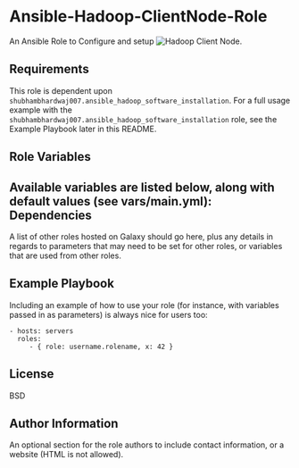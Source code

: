 # Ansible-Hadoop-ClientNode-Role

An Ansible Role to Configure and setup ![Hadoop](https://hadoop.apache.org/) Client Node.

Requirements
------------
This role is dependent upon `shubhambhardwaj007.ansible_hadoop_software_installation`.
For a full usage example with the `shubhambhardwaj007.ansible_hadoop_software_installation` role, see the Example Playbook later in this README.

Role Variables
--------------

Available variables are listed below, along with default values (see vars/main.yml):
Dependencies
------------

A list of other roles hosted on Galaxy should go here, plus any details in regards to parameters that may need to be set for other roles, or variables that are used from other roles.

Example Playbook
----------------

Including an example of how to use your role (for instance, with variables passed in as parameters) is always nice for users too:

    - hosts: servers
      roles:
         - { role: username.rolename, x: 42 }

License
-------

BSD

Author Information
------------------

An optional section for the role authors to include contact information, or a website (HTML is not allowed).
